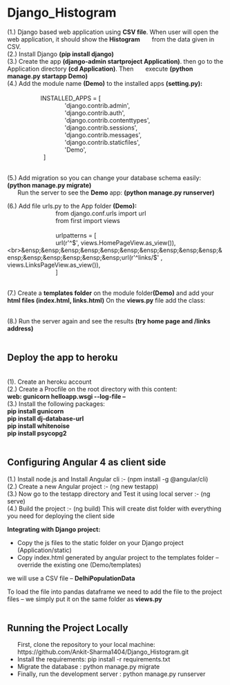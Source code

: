 # Django_Histogram
(1.) Django based web application using <b>CSV file</b>. When user will open the web application, it should show the <b>Histogram</b> &nbsp;&nbsp;&nbsp;&nbsp;&nbsp;&nbsp;from  the data given in CSV. <br>
(2.) Install Django  <b>(pip install django)</b><br>
(3.) Create the app <b>(django-admin startproject Application)</b>. then go to the Application directory <b>(cd Application)</b>. Then &nbsp;&nbsp;&nbsp;&nbsp;&nbsp;&nbsp;execute <b>(python manage.py startapp Demo)</b><br>
(4.) Add the module name <b>(Demo)</b> to the installed apps <b>(setting.py):</b><br><br>
&ensp;&ensp;&ensp;&ensp;&ensp;&ensp;&ensp;&ensp;&ensp;&ensp;&ensp;INSTALLED_APPS = [<br>
  &ensp;&ensp;&ensp;&ensp;&ensp;&ensp;&ensp;&ensp;&ensp;&ensp;&ensp;&ensp;&ensp;&ensp;&ensp;&ensp;&ensp;&ensp;&ensp;'django.contrib.admin',<br>
    &ensp;&ensp;&ensp;&ensp;&ensp;&ensp;&ensp;&ensp;&ensp;&ensp;&ensp;&ensp;&ensp;&ensp;&ensp;&ensp;&ensp;&ensp;&ensp;'django.contrib.auth',<br>
    &ensp;&ensp;&ensp;&ensp;&ensp;&ensp;&ensp;&ensp;&ensp;&ensp;&ensp;&ensp;&ensp;&ensp;&ensp;&ensp;&ensp;&ensp;&ensp;'django.contrib.contenttypes',<br>
    &ensp;&ensp;&ensp;&ensp;&ensp;&ensp;&ensp;&ensp;&ensp;&ensp;&ensp;&ensp;&ensp;&ensp;&ensp;&ensp;&ensp;&ensp;&ensp;'django.contrib.sessions',<br>
    &ensp;&ensp;&ensp;&ensp;&ensp;&ensp;&ensp;&ensp;&ensp;&ensp;&ensp;&ensp;&ensp;&ensp;&ensp;&ensp;&ensp;&ensp;&ensp;'django.contrib.messages',<br>
    &ensp;&ensp;&ensp;&ensp;&ensp;&ensp;&ensp;&ensp;&ensp;&ensp;&ensp;&ensp;&ensp;&ensp;&ensp;&ensp;&ensp;&ensp;&ensp;'django.contrib.staticfiles',<br>
    &ensp;&ensp;&ensp;&ensp;&ensp;&ensp;&ensp;&ensp;&ensp;&ensp;&ensp;&ensp;&ensp;&ensp;&ensp;&ensp;&ensp;&ensp;&ensp;'Demo',<br>
&ensp;&ensp;&ensp;&ensp;&ensp;&ensp;&ensp;&ensp;&ensp;&ensp;&ensp;&ensp;]<br><br>

(5.) Add migration so you can change your database schema easily: <b> (python manage.py migrate)</b><br>
&nbsp;&nbsp;&nbsp;&nbsp;&nbsp;&nbsp;Run the server to see the <b>Demo</b> app: <b>(python manage.py runserver)</b><br>

(6.) Add file urls.py to the App folder <b>(Demo):</b><br>
 &ensp;&ensp;&ensp;&ensp;&ensp;&ensp;&ensp;&ensp;&ensp;&ensp;&ensp;&ensp;&ensp;&ensp;&ensp;&ensp;from django.conf.urls import url
 <br>&ensp;&ensp;&ensp;&ensp;&ensp;&ensp;&ensp;&ensp;&ensp;&ensp;&ensp;&ensp;&ensp;&ensp;&ensp;&ensp;from first import views
  <br><br>&ensp;&ensp;&ensp;&ensp;&ensp;&ensp;&ensp;&ensp;&ensp;&ensp;&ensp;&ensp;&ensp;&ensp;&ensp;&ensp;urlpatterns = [
     <br>&ensp;&ensp;&ensp;&ensp;&ensp;&ensp;&ensp;&ensp;&ensp;&ensp;&ensp;&ensp;&ensp;&ensp;&ensp;&ensp;url(r'^$', views.HomePageView.as_view()),
     <br>&ensp;&ensp;&ensp;&ensp;&ensp;&ensp;&ensp;&ensp;&ensp;&ensp;&ensp;&ensp;&ensp;&ensp;&ensp;&ensp;url(r'^links/$' , views.LinksPageView.as_view()),
 <br>&ensp;&ensp;&ensp;&ensp;&ensp;&ensp;&ensp;&ensp;&ensp;&ensp;&ensp;&ensp;&ensp;&ensp;&ensp;&ensp;]<br><br>
 
 (7.) Create a <b>templates folder</b> on the module folder<b>(Demo)</b> and add your <b>html files (index.html, links.html)</b>
On the <b>views.py</b> file add the class:<br><br>

(8.) Run the server again and see the results <b>(try home page and /links address)</b><br><br>

<h2>Deploy the app to heroku</font></h2><br>
(1). Create an heroku account<br>
(2.) Create a Procfile on the root directory with this content:
&ensp;&ensp;&ensp;&ensp;&ensp;&ensp;&ensp;&ensp;&ensp;&ensp;&ensp;&ensp;<b>web: gunicorn helloapp.wsgi --log-file –</b><br>
(3.) Install the following packages:<br>
<b>pip install gunicorn</b><br>
<b>pip install dj-database-url</b><br>
<b>pip install whitenoise</b><br>
<b>pip install psycopg2</b><br><br>

<h2>Configuring Angular 4 as client side</h2>
(1.) Install node.js and Install Angular cli :- (npm install -g @angular/cli)<br>
(2.) Create a new Angular project :- (ng new testapp)<br>
(3.) Now go to the testapp directory and Test it using local server :- (ng serve) <br>
(4.) Build the project :- (ng build) This will create dist folder with everything you need for deploying the client side<br>

<b> Integrating with Django project: </b><br>
<ul>
<li>Copy the js files to the static folder on your Django project (Application/static)</li>
<li>Copy index.html generated by angular project to the templates folder – override the existing one (Demo/templates)</li>
</ul>  


we will use a CSV file – <b> DelhiPopulationData </b>

To load the file into pandas dataframe  we need to add the file to the project files – we simply put it on the same folder as <b>views.py</b><br><br>

<h2>Running the Project Locally</h2>
<ul
<li>First, clone the repository to your local machine:
https://github.com/Ankit-Sharma1404/Django_Histogram.git</li>
  <li>Install the requirements: pip install -r requirements.txt</li>
  <li>Migrate the database : python manage.py migrate</li>
  <li>Finally, run the development server : python manage.py runserver</li>
  </ul>


